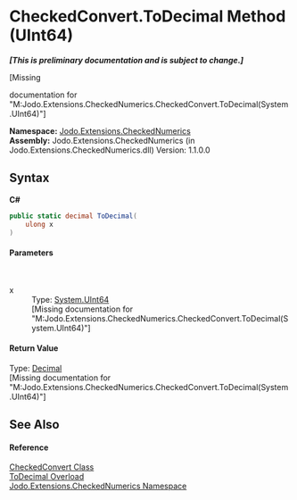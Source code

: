 # CheckedConvert.ToDecimal Method (UInt64)
 _**\[This is preliminary documentation and is subject to change.\]**_

\[Missing <summary> documentation for "M:Jodo.Extensions.CheckedNumerics.CheckedConvert.ToDecimal(System.UInt64)"\]

**Namespace:**&nbsp;<a href="N_Jodo_Extensions_CheckedNumerics">Jodo.Extensions.CheckedNumerics</a><br />**Assembly:**&nbsp;Jodo.Extensions.CheckedNumerics (in Jodo.Extensions.CheckedNumerics.dll) Version: 1.1.0.0

## Syntax

**C#**<br />
``` C#
public static decimal ToDecimal(
	ulong x
)
```


#### Parameters
&nbsp;<dl><dt>x</dt><dd>Type: <a href="https://docs.microsoft.com/dotnet/api/system.uint64" target="_blank" rel="noopener noreferrer">System.UInt64</a><br />\[Missing <param name="x"/> documentation for "M:Jodo.Extensions.CheckedNumerics.CheckedConvert.ToDecimal(System.UInt64)"\]</dd></dl>

#### Return Value
Type: <a href="https://docs.microsoft.com/dotnet/api/system.decimal" target="_blank" rel="noopener noreferrer">Decimal</a><br />\[Missing <returns> documentation for "M:Jodo.Extensions.CheckedNumerics.CheckedConvert.ToDecimal(System.UInt64)"\]

## See Also


#### Reference
<a href="T_Jodo_Extensions_CheckedNumerics_CheckedConvert">CheckedConvert Class</a><br /><a href="Overload_Jodo_Extensions_CheckedNumerics_CheckedConvert_ToDecimal">ToDecimal Overload</a><br /><a href="N_Jodo_Extensions_CheckedNumerics">Jodo.Extensions.CheckedNumerics Namespace</a><br />